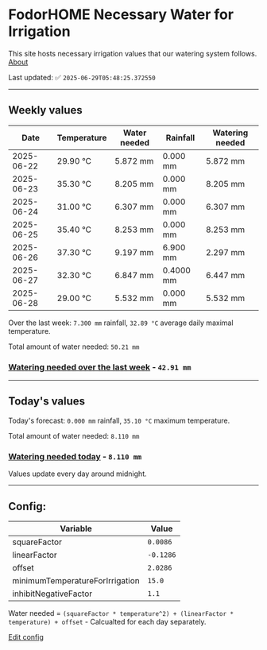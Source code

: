 # FodorHOME Necessary Water for Irrigation

This site hosts necessary irrigation values that our watering system follows. [About](https://github.com/redyau/irrigation)

Last updated: ✅ `2025-06-29T05:48:25.372550`

---

## Weekly values

| Date | Temperature | Water needed | Rainfall | Watering needed |
|-----|-----|-----|-----|-----|
| 2025-06-22 | 29.90 °C | 5.872 mm | 0.000 mm | 5.872 mm |
| 2025-06-23 | 35.30 °C | 8.205 mm | 0.000 mm | 8.205 mm |
| 2025-06-24 | 31.00 °C | 6.307 mm | 0.000 mm | 6.307 mm |
| 2025-06-25 | 35.40 °C | 8.253 mm | 0.000 mm | 8.253 mm |
| 2025-06-26 | 37.30 °C | 9.197 mm | 6.900 mm | 2.297 mm |
| 2025-06-27 | 32.30 °C | 6.847 mm | 0.4000 mm | 6.447 mm |
| 2025-06-28 | 29.00 °C | 5.532 mm | 0.000 mm | 5.532 mm |


Over the last week: `7.300 mm` rainfall, `32.89 °C` average daily maximal temperature.

Total amount of water needed: `50.21 mm`

### [Watering needed over the last week](lastweek.txt) - `42.91 mm`

---

## Today's values

Today's forecast: `0.000 mm` rainfall, `35.10 °C` maximum temperature.

Total amount of water needed: `8.110 mm`

### [Watering needed today](today.txt) - `8.110 mm`

Values update every day around midnight.

---

## Config:

| Variable | Value |
|-----|-----|
| squareFactor | `0.0086` |
| linearFactor | `-0.1286` |
| offset | `2.0286` |
| minimumTemperatureForIrrigation | `15.0` |
| inhibitNegativeFactor | `1.1` |

Water needed = `(squareFactor * temperature^2) + (linearFactor * temperature) + offset` - Calcualted for each day separately.

[Edit config](https://github.com/RedyAu/irrigation/edit/main/config.json)
